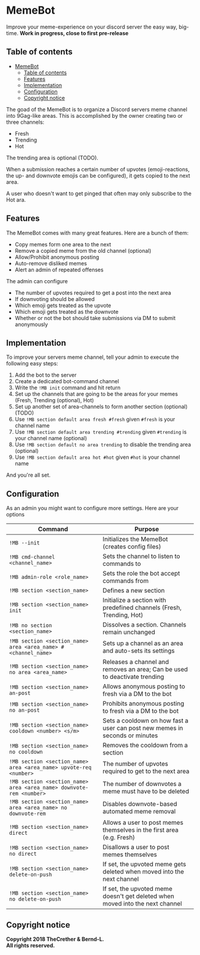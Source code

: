 # MemeBot

Improve your meme-experience on your discord server the easy way, big-time.
**Work in progress, close to first pre-release**

## Table of contents

- [MemeBot](#memebot)
  - [Table of contents](#table-of-contents)
  - [Features](#features)
  - [Implementation](#implementation)
  - [Configuration](#configuration)
  - [Copyright notice](#copyright-notice)

The goad of the MemeBot is to organize a Discord servers meme channel into 9Gag-like areas.
This is accomplished by the owner creating two or three channels:

- Fresh
- Trending
- Hot

The trending area is optional (TODO).

When a submission reaches a certain number of upvotes (emoji-reactions, the up- and downvote emojis can be configured), it gets copied to the next area.

A user who doesn't want to get pinged that often may only subscribe to the Hot ara.

## Features

The MemeBot comes with many great features.
Here are a bunch of them:

- Copy memes form one area to the next
- Remove a copied meme from the old channel (optional)
- Allow/Prohibit anonymous posting
- Auto-remove disliked memes
- Alert an admin of repeated offenses

The admin can configure

- The number of upvotes required to get a post into the next area
- If downvoting should be allowed
- Which emoji gets treated as the upvote
- Which emoji gets treated as the downvote
- Whether or not the bot should take submissions via DM to submit anonymously

## Implementation

To improve your servers meme channel, tell your admin to execute the following easy steps:

1. Add the bot to the server
2. Create a dedicated bot-command channel
3. Write the `!MB init` command and hit return
4. Set up the channels that are going to be the areas for your memes (Fresh, Trending (optional), Hot)
5. Set up another set of area-channels to form another section (optional) (TODO)
6. Use `!MB section default area fresh #fresh` given `#fresh` is your channel name
7. Use `!MB section default area trending #trending` given `#trending` is your channel name (optional)
8. Use `!MB section default no area trending` to disable the trending area (optional)
9. Use `!MB section default area hot #hot` given `#hot` is your channel name

And you're all set.

## Configuration

As an admin you might want to configure more settings.
Here are your options

| Command                                                             | Purpose                                                                       |
| ------------------------------------------------------------------- | ----------------------------------------------------------------------------- |
| `!MB --init`                                                          | Initializes the MemeBot (creates config files)                                |
| `!MB cmd-channel <channel_name>`                                    | Sets the channel to listen to commands to                                     |
| `!MB admin-role <role_name>`                                        | Sets the role the bot accept commands from                                    |
| `!MB section <section_name>`                                        | Defines a new section                                                         |
| `!MB section <section_name> init`                                   | Initialize a section with predefined channels (Fresh, Trending, Hot)          |
| `!MB no section <section_name>`                                     | Dissolves a section. Channels remain unchanged                                |
| `!MB section <section_name> area <area_name> #<channel_name>`       | Sets up a channel as an area and auto-sets its settings                       |
| `!MB section <section_name> no area <area_name>`                    | Releases a channel and removes an area; Can be used to deactivate trending    |
| `!MB section <section_name> an-post`                                | Allows anonymous posting to fresh via a DM to the bot                         |
| `!MB section <section_name> no an-post`                             | Prohibits anonymous posting to fresh via a DM to the bot                      |
| `!MB section <section_name> cooldown <number> <s/m>`                | Sets a cooldown on how fast a user can post new memes in seconds or minutes   |
| `!MB section <section_name> no cooldown`                            | Removes the cooldown from a section                                           |
| `!MB section <section_name> area <area_name> upvote-req <number>`   | The number of upvotes required to get to the next area                        |
| `!MB section <section_name> area <area_name> downvote-rem <number>` | The number of downvotes a meme must have to be deleted                        |
| `!MB section <section_name> area <area_name> no downvote-rem`       | Disables downvote-based automated meme removal                                |
| `!MB section <section_name> direct`                                 | Allows a user to post memes themselves in the first area (e.g. Fresh)         |
| `!MB section <section_name> no direct`                              | Disallows a user to post memes themselves                                     |
| `!MB section <section_name> delete-on-push`                         | If set, the upvoted meme gets deleted when moved into the next channel        |
| `!MB section <section_name> no delete-on-push`                      | If set, the upvoted meme doesn't get deleted when moved into the next channel |

## Copyright notice

**Copyright 2018 TheCrether & Bernd-L.  
All rights reserved.**
